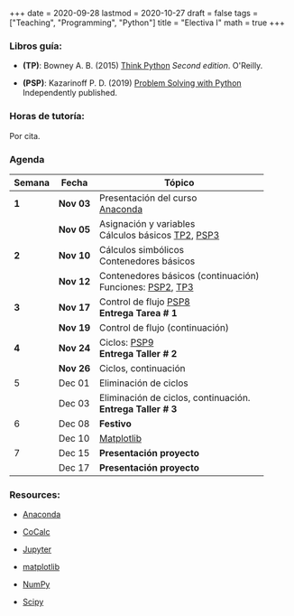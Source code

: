 +++
date      = 2020-09-28
lastmod   = 2020-10-27
draft     = false
tags      = ["Teaching", "Programming", "Python"]
title     = "Electiva I"
math      = true
+++

### Libros guía:

- **(TP)**: Bowney A. B. (2015) [Think Python](https://greenteapress.com/wp/think-python-2e/) *Second edition*. O'Reilly.

- **(PSP)**: Kazarinoff P. D. (2019) [Problem Solving with Python](https://problemsolvingwithpython.com) Independently published.

### Horas de tutoría: 

Por cita.

### Agenda

Semana  | Fecha | Tópico
--- | --- | ---
**1**  | **Nov 03** | Presentación del curso <br> [Anaconda](https://www.anaconda.com/products/individual)
&nbsp; | **Nov 05** | Asignación y variables <br> Cálculos básicos [TP2](http://greenteapress.com/thinkpython2/html/thinkpython2003.html), [PSP3](https://problemsolvingwithpython.com/03-The-Python-REPL/03.00-Introduction/) 
**2**  | **Nov 10** | Cálculos simbólicos <br> Contenedores básicos
&nbsp; | **Nov 12** | Contenedores básicos (continuación) <br> Funciones: [PSP2](https://problemsolvingwithpython.com/07-Functions-and-Modules/07.00-Introduction/), [TP3](http://greenteapress.com/thinkpython2/html/thinkpython2004.html)
**3**  | **Nov 17** | Control de flujo [PSP8](https://problemsolvingwithpython.com/08-If-Else-Try-Except/08.00-Introduction/)<br> **Entrega Tarea # 1**
&nbsp; | **Nov 19** | Control de flujo (continuación)
**4**  | **Nov 24** | Ciclos: [PSP9](https://problemsolvingwithpython.com/09-Loops/09.00-Introduction/)<br> **Entrega Taller # 2**
&nbsp; | **Nov 26** | Ciclos, continuación 
5 | Dec 01 | Eliminación de ciclos
&nbsp; | Dec 03 | Eliminación de ciclos, continuación. <br> **Entrega Taller # 3**
6 | Dec 08 | **Festivo**
&nbsp; | Dec 10 | [Matplotlib](https://problemsolvingwithpython.com/06-Plotting-with-Matplotlib/06.00-Introduction/)
7 | Dec 15 | **Presentación proyecto**
&nbsp; | Dec 17 | **Presentación proyecto**


### Resources:

  - [Anaconda](https://anaconda.org)

  - [CoCalc](https://cocalc.com)

  - [Jupyter](https://jupyter.org/)

  - [matplotlib](https://matplotlib.org/3.1.1/index.html)

  - [NumPy](https://www.numpy.org/)

  - [Scipy](https://www.scipy.org/)
